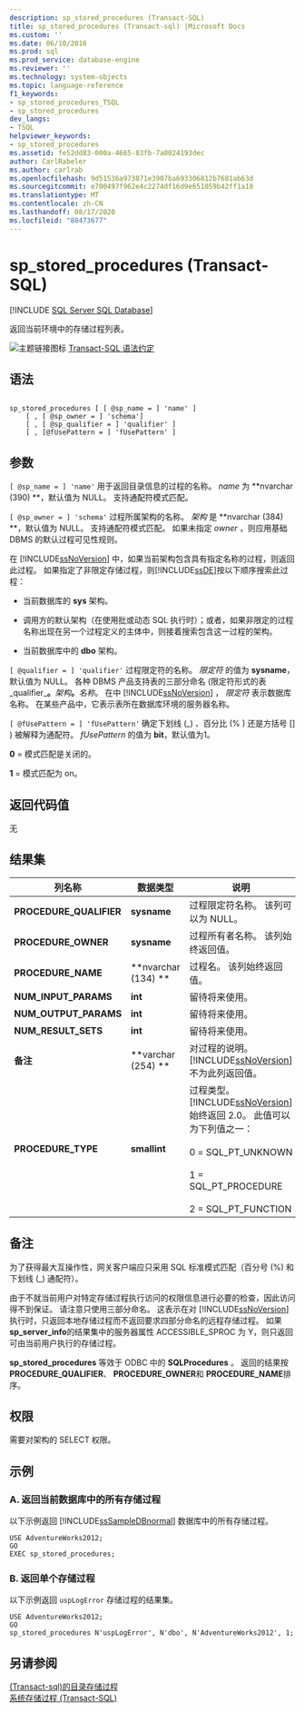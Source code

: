 ```yaml
---
description: sp_stored_procedures (Transact-SQL)
title: sp_stored_procedures (Transact-sql) |Microsoft Docs
ms.custom: ''
ms.date: 06/10/2016
ms.prod: sql
ms.prod_service: database-engine
ms.reviewer: ''
ms.technology: system-objects
ms.topic: language-reference
f1_keywords:
- sp_stored_procedures_TSQL
- sp_stored_procedures
dev_langs:
- TSQL
helpviewer_keywords:
- sp_stored_procedures
ms.assetid: fe52dd83-000a-4665-83fb-7a0024193dec
author: CarlRabeler
ms.author: carlrab
ms.openlocfilehash: 9d51536a973871e3907ba693306812b7681ab63d
ms.sourcegitcommit: e700497f962e4c2274df16d9e651059b42ff1a10
ms.translationtype: MT
ms.contentlocale: zh-CN
ms.lasthandoff: 08/17/2020
ms.locfileid: "88473677"
---
```

# <a name="sp_stored_procedures-transact-sql"></a>sp_stored_procedures (Transact-SQL)

[!INCLUDE [SQL Server SQL Database](../../includes/applies-to-version/sql-asdb.md)]

  返回当前环境中的存储过程列表。  
  
 ![主题链接图标](../../database-engine/configure-windows/media/topic-link.gif "“主题链接”图标") [Transact-SQL 语法约定](../../t-sql/language-elements/transact-sql-syntax-conventions-transact-sql.md)  
  
## <a name="syntax"></a>语法  
  
```  
  
sp_stored_procedures [ [ @sp_name = ] 'name' ]   
    [ , [ @sp_owner = ] 'schema']   
    [ , [ @sp_qualifier = ] 'qualifier' ]  
    [ , [@fUsePattern = ] 'fUsePattern' ]  
```  
  
## <a name="arguments"></a>参数  
`[ @sp_name = ] 'name'` 用于返回目录信息的过程的名称。 *name* 为 **nvarchar (390) **，默认值为 NULL。 支持通配符模式匹配。  
  
`[ @sp_owner = ] 'schema'` 过程所属架构的名称。 *架构* 是 **nvarchar (384) **，默认值为 NULL。 支持通配符模式匹配。 如果未指定 *owner* ，则应用基础 DBMS 的默认过程可见性规则。  
  
 在 [!INCLUDE[ssNoVersion](../../includes/ssnoversion-md.md)] 中，如果当前架构包含具有指定名称的过程，则返回此过程。 如果指定了非限定存储过程，则[!INCLUDE[ssDE](../../includes/ssde-md.md)]按以下顺序搜索此过程：  
  
-   当前数据库的 **sys** 架构。  
  
-   调用方的默认架构（在使用批或动态 SQL 执行时）；或者，如果非限定的过程名称出现在另一个过程定义的主体中，则接着搜索包含这一过程的架构。  
  
-   当前数据库中的 **dbo** 架构。  
  
`[ @qualifier = ] 'qualifier'` 过程限定符的名称。 *限定符* 的值为 **sysname**，默认值为 NULL。 各种 DBMS 产品支持表的三部分命名 (限定符形式的表_qualifier_**。**_架构_**。**_名称_。 在中 [!INCLUDE[ssNoVersion](../../includes/ssnoversion-md.md)] ， *限定符* 表示数据库名称。 在某些产品中，它表示表所在数据库环境的服务器名称。  
  
`[ @fUsePattern = ] 'fUsePattern'` 确定下划线 (_) 、百分比 (% ) 还是方括号 [] ) 被解释为通配符。 *fUsePattern* 的值为 **bit**，默认值为1。  
  
 **0** = 模式匹配是关闭的。  
  
 **1** = 模式匹配为 on。  
  
## <a name="return-code-values"></a>返回代码值  
 无  
  
## <a name="result-sets"></a>结果集  
  
|列名称|数据类型|说明|  
|-----------------|---------------|-----------------|  
|**PROCEDURE_QUALIFIER**|**sysname**|过程限定符名称。 该列可以为 NULL。|  
|**PROCEDURE_OWNER**|**sysname**|过程所有者名称。 该列始终返回值。|  
|**PROCEDURE_NAME**|**nvarchar (134) **|过程名。 该列始终返回值。|  
|**NUM_INPUT_PARAMS**|**int**|留待将来使用。|  
|**NUM_OUTPUT_PARAMS**|**int**|留待将来使用。|  
|**NUM_RESULT_SETS**|**int**|留待将来使用。|  
|**备注**|**varchar (254) **|对过程的说明。 [!INCLUDE[ssNoVersion](../../includes/ssnoversion-md.md)] 不为此列返回值。|  
|**PROCEDURE_TYPE**|**smallint**|过程类型。 [!INCLUDE[ssNoVersion](../../includes/ssnoversion-md.md)] 始终返回 2.0。 此值可以为下列值之一：<br /><br /> 0 = SQL_PT_UNKNOWN<br /><br /> 1 = SQL_PT_PROCEDURE<br /><br /> 2 = SQL_PT_FUNCTION|  
  
## <a name="remarks"></a>备注  
 为了获得最大互操作性，网关客户端应只采用 SQL 标准模式匹配（百分号 (%) 和下划线 (_) 通配符）。  
  
 由于不就当前用户对特定存储过程执行访问的权限信息进行必要的检查，因此访问得不到保证。 请注意只使用三部分命名。 这表示在对 [!INCLUDE[ssNoVersion](../../includes/ssnoversion-md.md)] 执行时，只返回本地存储过程而不返回要求四部分命名的远程存储过程。 如果 **sp_server_info**的结果集中的服务器属性 ACCESSIBLE_SPROC 为 Y，则只返回可由当前用户执行的存储过程。  
  
 **sp_stored_procedures** 等效于 ODBC 中的 **SQLProcedures** 。 返回的结果按 **PROCEDURE_QUALIFIER**、 **PROCEDURE_OWNER**和 **PROCEDURE_NAME**排序。  
  
## <a name="permissions"></a>权限  
 需要对架构的 SELECT 权限。  
  
## <a name="examples"></a>示例  
  
### <a name="a-returning-all-stored-procedures-in-the-current-database"></a>A. 返回当前数据库中的所有存储过程  
 以下示例返回 [!INCLUDE[ssSampleDBnormal](../../includes/sssampledbnormal-md.md)] 数据库中的所有存储过程。  
  
```  
USE AdventureWorks2012;  
GO  
EXEC sp_stored_procedures;  
```  
  
### <a name="b-returning-a-single-stored-procedure"></a>B. 返回单个存储过程  
 以下示例返回 `uspLogError` 存储过程的结果集。  
  
```  
USE AdventureWorks2012;  
GO  
sp_stored_procedures N'uspLogError', N'dbo', N'AdventureWorks2012', 1;  
```  
  
## <a name="see-also"></a>另请参阅  
 [&#40;Transact-sql&#41;的目录存储过程 ](../../relational-databases/system-stored-procedures/catalog-stored-procedures-transact-sql.md)   
 [系统存储过程 (Transact-SQL)](../../relational-databases/system-stored-procedures/system-stored-procedures-transact-sql.md)  
  
  
